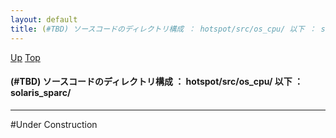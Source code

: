 ```yaml
---
layout: default
title: (#TBD) ソースコードのディレクトリ構成 ： hotspot/src/os_cpu/ 以下 ： solaris_sparc/
---
```

[Up](noNPfVR_fz.html) [Top](../index.html)

#### (#TBD) ソースコードのディレクトリ構成 ： hotspot/src/os_cpu/ 以下 ： solaris_sparc/

--- 
#Under Construction






